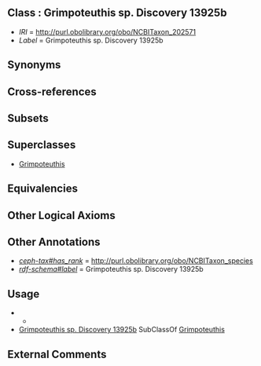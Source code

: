 
## Class : Grimpoteuthis sp. Discovery 13925b

 * *IRI* = http://purl.obolibrary.org/obo/NCBITaxon_202571
 * *Label* = Grimpoteuthis sp. Discovery 13925b

## Synonyms


## Cross-references


## Subsets


## Superclasses

 * [Grimpoteuthis](../../NCBITaxon/42/NCBITaxon_78442.md)

## Equivalencies


## Other Logical Axioms


## Other Annotations

 * *[ceph-tax#has_rank](../../ceph-tax#has/nk/ceph-tax#has_rank.md)* = http://purl.obolibrary.org/obo/NCBITaxon_species
 * *[rdf-schema#label](../../el/rdf-schema#label.md)* = Grimpoteuthis sp. Discovery 13925b

## Usage

 * -
 * [Grimpoteuthis sp. Discovery 13925b](../../NCBITaxon/71/NCBITaxon_202571.md) SubClassOf [Grimpoteuthis](../../NCBITaxon/42/NCBITaxon_78442.md)

## External Comments

